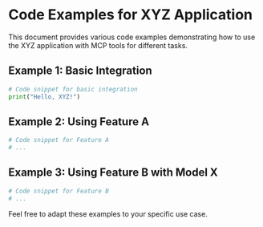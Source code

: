 # Code Examples for XYZ Application

This document provides various code examples demonstrating how to use the XYZ application with MCP tools for different tasks.

## Example 1: Basic Integration

```python
# Code snippet for basic integration
print("Hello, XYZ!")
```

## Example 2: Using Feature A

```python
# Code snippet for Feature A
# ...
```

## Example 3: Using Feature B with Model X

```python
# Code snippet for Feature B
# ...
```

Feel free to adapt these examples to your specific use case. 